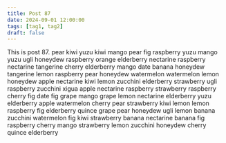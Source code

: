 ```yaml
---
title: Post 87
date: 2024-09-01 12:00:00
tags: [tag1, tag2]
draft: false
---
```

This is post 87.
pear
kiwi
yuzu
kiwi
mango
pear
fig
raspberry
yuzu
mango
yuzu
ugli
honeydew
raspberry
orange
elderberry
nectarine
raspberry
nectarine
tangerine
cherry
elderberry
mango
date
banana
honeydew
tangerine
lemon
raspberry
pear
honeydew
watermelon
watermelon
lemon
honeydew
apple
nectarine
kiwi
lemon
zucchini
elderberry
strawberry
ugli
raspberry
zucchini
xigua
apple
nectarine
raspberry
strawberry
raspberry
cherry
fig
date
fig
grape
mango
grape
lemon
nectarine
elderberry
yuzu
elderberry
apple
watermelon
cherry
pear
strawberry
kiwi
lemon
lemon
raspberry
fig
elderberry
quince
grape
pear
honeydew
ugli
lemon
banana
zucchini
watermelon
fig
kiwi
strawberry
banana
nectarine
banana
fig
raspberry
cherry
mango
strawberry
lemon
zucchini
honeydew
cherry
quince
elderberry
